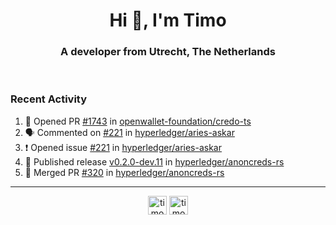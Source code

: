 <h1 align="center">Hi 👋, I'm Timo</h1>
<h3 align="center">A developer from Utrecht, The Netherlands</h3>
<br/>
<!-- https://github.com/rahuldkjain/github-profile-readme-generator --!>

<!--  <p align="left"><img src="https://github-readme-stats.vercel.app/api?username=timoglastra&show_icons=true&count_private=true&" alt="timoglastra" /></p> --!>

<!--
Github language stats
<p align="left"><img src="https://github-readme-stats.vercel.app/api/top-langs/?username=timoglastra&layout=compact" alt="timoglastra" /><p>
-->

<!-- Codestats language stats -->
<!-- <p align="left"><img src="https://codestats-readme.vercel.app/api/top-langs/?username=timoglastra&layout=compact&language_count=12" alt="timoglastra" /><p>    --!>
  
<h3>Recent Activity</h3>

<!--START_SECTION:activity-->
1. 💪 Opened PR [#1743](https://github.com/openwallet-foundation/credo-ts/pull/1743) in [openwallet-foundation/credo-ts](https://github.com/openwallet-foundation/credo-ts)
2. 🗣 Commented on [#221](https://github.com/hyperledger/aries-askar/issues/221#issuecomment-1928928249) in [hyperledger/aries-askar](https://github.com/hyperledger/aries-askar)
3. ❗ Opened issue [#221](https://github.com/hyperledger/aries-askar/issues/221) in [hyperledger/aries-askar](https://github.com/hyperledger/aries-askar)
4. 🚀 Published release [v0.2.0-dev.11](https://github.com/hyperledger/anoncreds-rs/releases/tag/v0.2.0-dev.11) in [hyperledger/anoncreds-rs](https://github.com/hyperledger/anoncreds-rs)
5. 🎉 Merged PR [#320](https://github.com/hyperledger/anoncreds-rs/pull/320) in [hyperledger/anoncreds-rs](https://github.com/hyperledger/anoncreds-rs)
<!--END_SECTION:activity-->

---

<p align="center">
<a href="https://twitter.com/timoglastra" target="blank"><img align="center" src="https://cdn.jsdelivr.net/npm/simple-icons@3.0.1/icons/twitter.svg" alt="timoglastra" height="30" width="30" /></a>
<a href="https://linkedin.com/in/timoglastra" target="blank"><img align="center" src="https://cdn.jsdelivr.net/npm/simple-icons@3.0.1/icons/linkedin.svg" alt="timoglastra" height="30" width="30" /></a>
</p>



